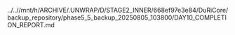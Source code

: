 ../..//mnt/h/ARCHIVE/.UNWRAP/D/STAGE2_INNER/668ef97e3e84/DuRiCore/backup_repository/phase5_5_backup_20250805_103800/DAY10_COMPLETION_REPORT.md
